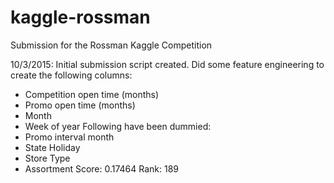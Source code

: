 # kaggle-rossman
Submission for the Rossman Kaggle Competition

10/3/2015:
Initial submission script created.
Did some feature engineering to create the following columns:
- Competition open time (months)
- Promo open time (months)
- Month
- Week of year
Following have been dummied:
- Promo interval month
- State Holiday
- Store Type
- Assortment
Score: 0.17464
Rank: 189
